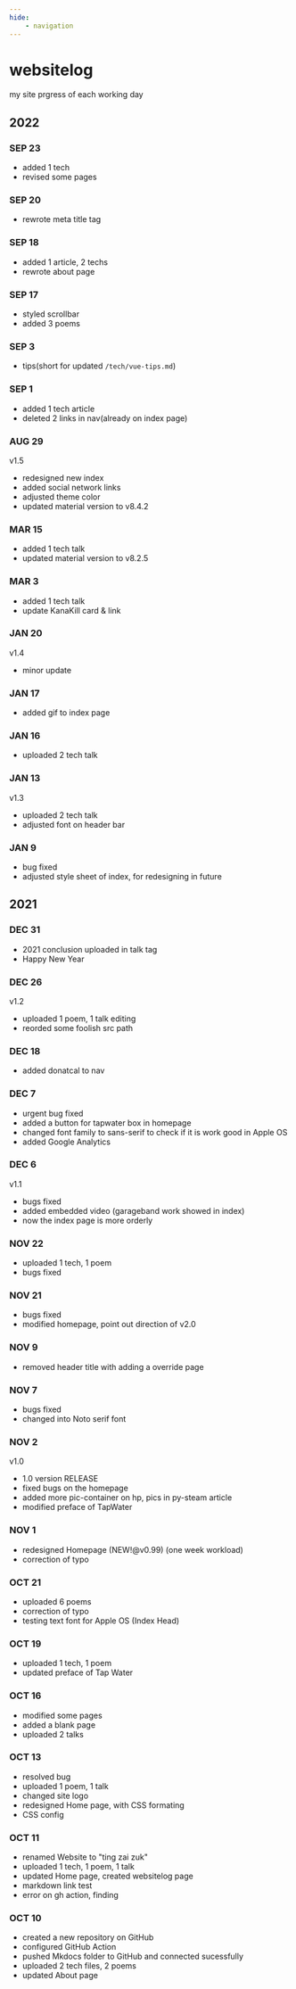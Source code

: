```yaml
---
hide:   
    - navigation
---
```


# websitelog

my site prgress of each working day

## 2022

### SEP 23
- added 1 tech
- revised some pages
### SEP 20
- rewrote meta title tag
### SEP 18
- added 1 article, 2 techs
- rewrote about page
### SEP 17
- styled scrollbar
- added 3 poems
### SEP 3
- tips(short for updated `/tech/vue-tips.md`)
### SEP 1
- added 1 tech article
- deleted 2 links in nav(already on index page)
### AUG 29
v1.5
- redesigned new index
- added social network links
- adjusted theme color
- updated material version to v8.4.2

### MAR 15

- added 1 tech talk
- updated material version to v8.2.5

### MAR 3

- added 1 tech talk
- update KanaKill card & link

### JAN 20
v1.4

- minor update

### JAN 17

- added gif to index page

### JAN 16

- uploaded 2 tech talk


### JAN 13
v1.3

- uploaded 2 tech talk
- adjusted font on header bar


### JAN 9

- bug fixed
- adjusted style sheet of index, for redesigning in future


## 2021


### DEC 31

- 2021 conclusion uploaded in talk tag
- Happy New Year 


### DEC 26
v1.2

- uploaded 1 poem, 1 talk editing
- reorded some foolish src path


### DEC 18

- added donatcal to nav


### DEC 7

- urgent bug fixed
- added a button for tapwater box in homepage
- changed font family to sans-serif to check if it is work good in Apple OS
- added Google Analytics


### DEC 6
v1.1

- bugs fixed
- added embedded video (garageband work showed in index)
- now the index page is more orderly


### NOV 22

- uploaded 1 tech, 1 poem
- bugs fixed


### NOV 21

- bugs fixed
- modified homepage, point out direction of v2.0


### NOV 9

- removed header title with adding a override page


### NOV 7

- bugs fixed
- changed into Noto serif font


### NOV 2
v1.0
- 1.0 version RELEASE
- fixed bugs on the homepage
- added more pic-container on hp, pics in py-steam article
- modified preface of TapWater


### NOV 1

- redesigned Homepage (NEW!@v0.99) (one week workload)
- correction of typo


### OCT 21

- uploaded 6 poems
- correction of typo
- testing text font for Apple OS (Index Head)


### OCT 19

- uploaded 1 tech, 1 poem
- updated preface of Tap Water


### OCT 16

- modified some pages
- added a blank page
- uploaded 2 talks


### OCT 13

- resolved bug
- uploaded 1 poem, 1 talk
- changed site logo
- redesigned Home page, with CSS formating
- CSS config


### OCT 11

- renamed Website to "ting zai zuk"
- uploaded 1 tech, 1 poem, 1 talk
- updated Home page, created websitelog page
- markdown link test
- error on gh action, finding


### OCT 10

- created a new repository on GitHub
- configured GitHub Action
- pushed Mkdocs folder to GitHub and connected sucessfully
- uploaded 2 tech files, 2 poems
- updated About page






























































